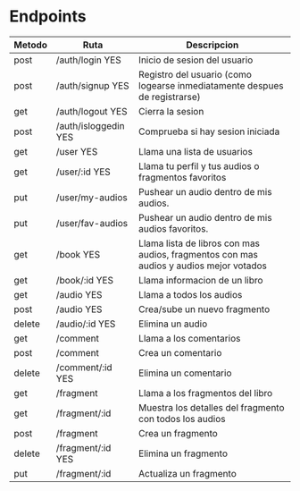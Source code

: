 # Endpoints

| Metodo | Ruta                 | Descripcion                                                                            |
| ------ | -------------------- | -------------------------------------------------------------------------------------- |
| post   | /auth/login YES      | Inicio de sesion del usuario                                                           |
| post   | /auth/signup YES     | Registro del usuario (como logearse inmediatamente despues de registrarse)             |
| get    | /auth/logout YES     | Cierra la sesion                                                                       |
| post   | /auth/isloggedin YES | Comprueba si hay sesion iniciada                                                       |
| get    | /user YES            | Llama una lista de usuarios                                                            |
| get    | /user/:id YES        | Llama tu perfil y tus audios o fragmentos favoritos                                    |
| put    | /user/my-audios      | Pushear un audio dentro de mis audios.                                                 |
| put    | /user/fav-audios     | Pushear un audio dentro de mis audios favoritos.                                       |
| get    | /book YES            | Llama lista de libros con mas audios, fragmentos con mas audios y audios mejor votados |
| get    | /book/:id YES        | Llama informacion de un libro                                                          |
| get    | /audio YES           | Llama a todos los audios                                                               |
| post   | /audio YES           | Crea/sube un nuevo fragmento                                                           |
| delete | /audio/:id YES       | Elimina un audio                                                                       |
| get    | /comment             | Llama a los comentarios                                                                |
| post   | /comment             | Crea un comentario                                                                     |
| delete | /comment/:id YES     | Elimina un comentario                                                                  |
| get    | /fragment            | Llama a los fragmentos del libro                                                       |
| get    | /fragment/:id        | Muestra los detalles del fragmento con todos los audios                                |
| post   | /fragment            | Crea un fragmento                                                                      |
| delete | /fragment/:id YES    | Elimina un fragmento                                                                   |
| put    | /fragment/:id        | Actualiza un fragmento                                                                 |
